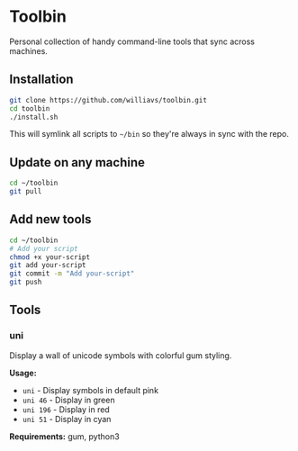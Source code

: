 # Toolbin

Personal collection of handy command-line tools that sync across machines.

## Installation

```bash
git clone https://github.com/williavs/toolbin.git
cd toolbin
./install.sh
```

This will symlink all scripts to `~/bin` so they're always in sync with the repo.

## Update on any machine

```bash
cd ~/toolbin
git pull
```

## Add new tools

```bash
cd ~/toolbin
# Add your script
chmod +x your-script
git add your-script
git commit -m "Add your-script"
git push
```

## Tools

### uni
Display a wall of unicode symbols with colorful gum styling.

**Usage:**
- `uni` - Display symbols in default pink
- `uni 46` - Display in green
- `uni 196` - Display in red
- `uni 51` - Display in cyan

**Requirements:** gum, python3
